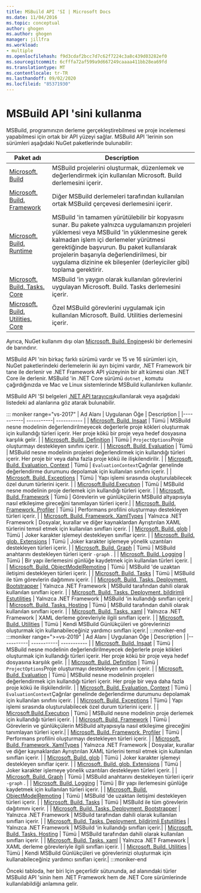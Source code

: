 ```yaml
---
title: MSBuild API 'SI | Microsoft Docs
ms.date: 11/04/2016
ms.topic: conceptual
author: ghogen
ms.author: ghogen
manager: jillfra
ms.workload:
- multiple
ms.openlocfilehash: f9d3cdaf2bcc7d7c62f7224c3a8c439d03282ef0
ms.sourcegitcommit: 6cfffa72af599a9d667249caaaa411bb28ea69fd
ms.translationtype: MT
ms.contentlocale: tr-TR
ms.lasthandoff: 09/02/2020
ms.locfileid: "85371930"
---
```

# <a name="use-the-msbuild-api"></a>MSBuild API 'sini kullanma

MSBuild, programınızın derleme gerçekleştirebilmesi ve proje incelemesi yapabilmesi için ortak bir API yüzeyi sağlar. MSBuild API 'lerinin son sürümleri aşağıdaki NuGet paketlerinde bulunabilir:

| Paket adı | Description |
| ------------ | ----------- |
| [Microsoft. Build](https://www.nuget.org/packages/Microsoft.Build) | MSBuild projelerini oluşturmak, düzenlemek ve değerlendirmek için kullanılan Microsoft. Build derlemesini içerir.|
| [Microsoft. Build. Framework](https://www.nuget.org/packages/Microsoft.Build.Framework)| Diğer MSBuild derlemeleri tarafından kullanılan ortak MSBuild çerçevesi derlemesini içerir. |
| [Microsoft. Build. Runtime](https://www.nuget.org/packages/Microsoft.Build.Runtime) | MSBuild 'in tamamen yürütülebilir bir kopyasını sunar. Bu pakete yalnızca uygulamanızın projeleri yüklemesi veya MSBuild 'in yüklenmesine gerek kalmadan işlem içi derlemeler yürütmesi gerektiğinde başvurun. Bu paket kullanılarak projelerin başarıyla değerlendirilmesi, bir uygulama dizinine ek bileşenler (derleyiciler gibi) toplama gerektirir. |
| [Microsoft. Build. Tasks. Core](https://www.nuget.org/packages/Microsoft.Build.Tasks.Core) | MSBuild 'in yaygın olarak kullanılan görevlerini uygulayan Microsoft. Build. Tasks derlemesini içerir. |
| [Microsoft. Build. Utilities. Core](https://www.nuget.org/packages/Microsoft.Build.Utilities.Core) | Özel MSBuild görevlerini uygulamak için kullanılan Microsoft. Build. Utilities derlemesini içerir. |

Ayrıca, NuGet kullanım dışı olan [Microsoft. Build. Engine](https://www.nuget.org/packages/Microsoft.Build.Engine)eski bir derlemesini de barındırır.

MSBuild API 'nin birkaç farklı sürümü vardır ve 15 ve 16 sürümleri için, NuGet paketlerindeki derlemelerin iki ayrı biçimi vardır, .NET Framework bir tane ile derlenir ve .NET Framework API yüzeyinin bir alt kümesi olan .NET Core ile derlenir.  MSBuild 'in .NET Core sürümü `dotnet` , komutu çağırdığınızda ve Mac ve Linux sistemlerinde MSBuild kullanılırken kullanılır.

MSBuild API 'SI belgeleri [.NET API tarayıcısı](/dotnet/api)kullanılarak veya aşağıdaki listedeki ad alanlarına göz atarak bulunabilir.

::: moniker range="vs-2017"
| Ad Alanı | Uygulanan Öğe | Description |
|-----------| -----------| ----------- |
| [Microsoft. Build. Inşaat](/dotnet/api/Microsoft.Build.Construction?view=msbuild-15) | Tümü |  MSBuild nesne modelinin değerlendirilmeyecek değerlerle proje kökleri oluşturmak için kullandığı türleri içerir. Her proje kökü bir proje veya hedef dosyasına karşılık gelir. |
| [Microsoft. Build. Definition](/dotnet/api/Microsoft.Build.Definition?view=msbuild-15) | Tümü | `ProjectOptions`Proje oluşturmayı destekleyen sınıfını içerir. |
| [Microsoft. Build. Evaluation](/dotnet/api/Microsoft.Build.Evaluation?view=msbuild-15) | Tümü | MSBuild nesne modelinin projeleri değerlendirmek için kullandığı türleri içerir. Her proje bir veya daha fazla proje kökü ile ilişkilendirilir. |
| [Microsoft. Build. Evaluation. Context](/dotnet/api/Microsoft.Build.Evaluation.Context?view=msbuild-15) | Tümü | `EvaluationContext`Çağrılar genelinde değerlendirme durumunu depolamak için kullanılan sınıfını içerir. |
| [Microsoft. Build. Exceptions](/dotnet/api/Microsoft.Build.Exceptions?view=msbuild-15) | Tümü | Yapı işlemi sırasında oluşturulabilecek özel durum türlerini içerir. |
| [Microsoft.Build.Executıon](/dotnet/api/Microsoft.Build.Execution?view=msbuild-15) | Tümü | MSBuild nesne modelinin proje derlemek için kullandığı türleri içerir. |
| [Microsoft. Build. Framework](/dotnet/api/Microsoft.Build.Framework?view=msbuild-15) | Tümü | Görevlerin ve günlükçülerin MSBuild altyapısıyla nasıl etkileşime gireceğini tanımlayan türleri içerir.|
| [Microsoft. Build. Framework. Profiler](/dotnet/api/Microsoft.Build.Framework.Profiler?view=msbuild-15) | Tümü | Performans profilini oluşturmayı destekleyen türleri içerir. |
| [Microsoft. Build. Framework. XamlTypes](/dotnet/api/Microsoft.Build.Framework.XamlTypes?view=msbuild-15) | Yalnızca .NET Framework | Dosyalar, kurallar ve diğer kaynaklardan Ayrıştırılan XAML türlerini temsil etmek için kullanılan sınıfları içerir. |
| [Microsoft. Build. glob](/dotnet/api/Microsoft.Build.Globbing?view=msbuild-15) | Tümü | Joker karakter işlemeyi destekleyen sınıflar içerir. |
| [Microsoft. Build. glob. Extensions](/dotnet/api/Microsoft.Build.Globbing.Extensions?view=msbuild-15) | Tümü | Joker karakter işlemeye yönelik uzantıları destekleyen türleri içerir. |
| [Microsoft. Build. Graph](/dotnet/api/Microsoft.Build.Graph?view=msbuild-15) | Tümü | MSBuild anahtarını destekleyen türleri içerir `-graph` . |
| [Microsoft. Build. Logging](/dotnet/api/Microsoft.Build.Logging?view=msbuild-15) | Tümü | Bir yapı ilerlemesini günlüğe kaydetmek için kullanılan türleri içerir. |
| [Microsoft. Build. ObjectModelRemoting](/dotnet/api/Microsoft.Build.ObjectModelRemoting?view=msbuild-15) | Tümü | MSBuild 'de uzaktan iletişimi destekleyen türleri içerir. |
| [Microsoft. Build. Tasks](/dotnet/api/Microsoft.Build.Tasks?view=msbuild-15) | Tümü | MSBuild ile tüm görevlerin dağıtımını içerir. |
| [Microsoft. Build. Tasks. Deployment. Bootstrapper](/dotnet/api/Microsoft.Build.Tasks.Deployment.Bootstrapper?view=msbuild-15) | Yalnızca .NET Framework | MSBuild tarafından dahili olarak kullanılan sınıfları içerir. |
| [Microsoft. Build. Tasks. Deployment. bildirimli Estutilities](/dotnet/api/Microsoft.Build.Tasks.Deployment.ManifestUtilities?view=msbuild-15) | Yalnızca .NET Framework | MSBuild 'in kullandığı sınıfları içerir.|
| [Microsoft. Build. Tasks. Hosting](/dotnet/api/Microsoft.Build.Tasks.Hosting?view=msbuild-15) | Tümü | MSBuild tarafından dahili olarak kullanılan sınıfları içerir. |
| [Microsoft. Build. Tasks. xaml](/dotnet/api/Microsoft.Build.Tasks.Xaml?view=msbuild-15) | Yalnızca .NET Framework | XAML derleme görevleriyle ilgili sınıfları içerir. |
| [Microsoft. Build. Utilities](/dotnet/api/Microsoft.Build.Utilities?view=msbuild-15) | Tümü | Kendi MSBuild Günlükçüleri ve görevlerinizi oluşturmak için kullanabileceğiniz yardımcı sınıfları içerir.|
:::moniker-end
:::moniker range=">=vs-2019"
| Ad Alanı | Uygulanan Öğe | Description |
|-----------| -----------| ----------- |
| [Microsoft. Build. Inşaat](/dotnet/api/Microsoft.Build.Construction?view=msbuild-16) | Tümü |  MSBuild nesne modelinin değerlendirilmeyecek değerlerle proje kökleri oluşturmak için kullandığı türleri içerir. Her proje kökü bir proje veya hedef dosyasına karşılık gelir. |
| [Microsoft. Build. Definition](/dotnet/api/Microsoft.Build.Definition?view=msbuild-16) | Tümü | `ProjectOptions`Proje oluşturmayı destekleyen sınıfını içerir. |
| [Microsoft. Build. Evaluation](/dotnet/api/Microsoft.Build.Evaluation?view=msbuild-16) | Tümü | MSBuild nesne modelinin projeleri değerlendirmek için kullandığı türleri içerir. Her proje bir veya daha fazla proje kökü ile ilişkilendirilir. |
| [Microsoft. Build. Evaluation. Context](/dotnet/api/Microsoft.Build.Evaluation.Context?view=msbuild-16) | Tümü | `EvaluationContext`Çağrılar genelinde değerlendirme durumunu depolamak için kullanılan sınıfını içerir. |
| [Microsoft. Build. Exceptions](/dotnet/api/Microsoft.Build.Exceptions?view=msbuild-16) | Tümü | Yapı işlemi sırasında oluşturulabilecek özel durum türlerini içerir. |
| [Microsoft.Build.Executıon](/dotnet/api/Microsoft.Build.Execution?view=msbuild-16) | Tümü | MSBuild nesne modelinin proje derlemek için kullandığı türleri içerir. |
| [Microsoft. Build. Framework](/dotnet/api/Microsoft.Build.Framework?view=msbuild-16) | Tümü | Görevlerin ve günlükçülerin MSBuild altyapısıyla nasıl etkileşime gireceğini tanımlayan türleri içerir.|
| [Microsoft. Build. Framework. Profiler](/dotnet/api/Microsoft.Build.Framework.Profiler?view=msbuild-16) | Tümü | Performans profilini oluşturmayı destekleyen türleri içerir. |
| [Microsoft. Build. Framework. XamlTypes](/dotnet/api/Microsoft.Build.Framework.XamlTypes?view=msbuild-16) | Yalnızca .NET Framework | Dosyalar, kurallar ve diğer kaynaklardan Ayrıştırılan XAML türlerini temsil etmek için kullanılan sınıfları içerir. |
| [Microsoft. Build. glob](/dotnet/api/Microsoft.Build.Globbing?view=msbuild-16) | Tümü | Joker karakter işlemeyi destekleyen sınıflar içerir. |
| [Microsoft. Build. glob. Extensions](/dotnet/api/Microsoft.Build.Globbing.Extensions?view=msbuild-16) | Tümü | Joker karakter işlemeye yönelik uzantıları destekleyen türleri içerir. |
| [Microsoft. Build. Graph](/dotnet/api/Microsoft.Build.Graph?view=msbuild-16) | Tümü | MSBuild anahtarını destekleyen türleri içerir `-graph` . |
| [Microsoft. Build. Logging](/dotnet/api/Microsoft.Build.Logging?view=msbuild-16) | Tümü | Bir yapı ilerlemesini günlüğe kaydetmek için kullanılan türleri içerir. |
| [Microsoft. Build. ObjectModelRemoting](/dotnet/api/Microsoft.Build.ObjectModelRemoting?view=msbuild-16) | Tümü | MSBuild 'de uzaktan iletişimi destekleyen türleri içerir. |
| [Microsoft. Build. Tasks](/dotnet/api/Microsoft.Build.Tasks?view=msbuild-16) | Tümü | MSBuild ile tüm görevlerin dağıtımını içerir. |
| [Microsoft. Build. Tasks. Deployment. Bootstrapper](/dotnet/api/Microsoft.Build.Tasks.Deployment.Bootstrapper?view=msbuild-16) | Yalnızca .NET Framework | MSBuild tarafından dahili olarak kullanılan sınıfları içerir. |
| [Microsoft. Build. Tasks. Deployment. bildirimli Estutilities](/dotnet/api/Microsoft.Build.Tasks.Deployment.ManifestUtilities?view=msbuild-16) | Yalnızca .NET Framework | MSBuild 'in kullandığı sınıfları içerir.|
| [Microsoft. Build. Tasks. Hosting](/dotnet/api/Microsoft.Build.Tasks.Hosting?view=msbuild-16) | Tümü | MSBuild tarafından dahili olarak kullanılan sınıfları içerir. |
| [Microsoft. Build. Tasks. xaml](/dotnet/api/Microsoft.Build.Tasks.Xaml?view=msbuild-16) | Yalnızca .NET Framework | XAML derleme görevleriyle ilgili sınıfları içerir. |
| [Microsoft. Build. Utilities](/dotnet/api/Microsoft.Build.Utilities?view=msbuild-16) | Tümü | Kendi MSBuild Günlükçüleri ve görevlerinizi oluşturmak için kullanabileceğiniz yardımcı sınıfları içerir.|
:::moniker-end

Önceki tabloda, her biri Için geçerlidir sütununda, ad alanındaki türler MSBuild API 'sinin hem .NET Framework hem de .NET Core sürümlerinde kullanılabildiği anlamına gelir.
